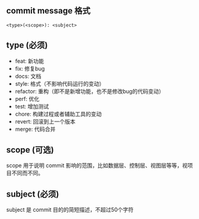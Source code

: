 ## commit message 格式
```
<type>(<scope>): <subject>
```

## type (必须)
* feat: 新功能
* fix: 修复bug
* docs: 文档
* style: 格式（不影响代码运行的变动）
* refactor: 重构（即不是新增功能，也不是修改bug的代码变动）
* perf: 优化
* test: 增加测试
* chore: 构建过程或者辅助工具的变动
* revert: 回滚到上一个版本
* merge: 代码合并

## scope (可选)
scope 用于说明 commit 影响的范围，比如数据层、控制层、视图层等等，视项目不同而不同。

## subject (必须)
subject 是 commit 目的的简短描述，不超过50个字符
